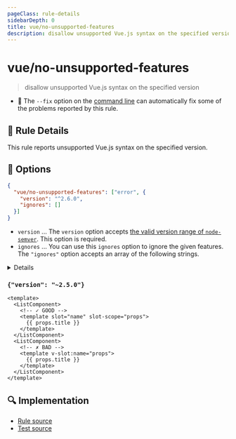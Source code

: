```yaml
---
pageClass: rule-details
sidebarDepth: 0
title: vue/no-unsupported-features
description: disallow unsupported Vue.js syntax on the specified version
---
```

# vue/no-unsupported-features
> disallow unsupported Vue.js syntax on the specified version

- :wrench: The `--fix` option on the [command line](https://eslint.org/docs/user-guide/command-line-interface#fixing-problems) can automatically fix some of the problems reported by this rule.

## :book: Rule Details

This rule reports unsupported Vue.js syntax on the specified version.


## :wrench: Options

```json
{
  "vue/no-unsupported-features": ["error", {
    "version": "^2.6.0",
    "ignores": []
  }]
}
```


- `version` ... The `version` option accepts [the valid version range of `node-semver`](https://github.com/npm/node-semver#range-grammar). This option is required.
- `ignores` ... You can use this `ignores` option to ignore the given features.
The `"ignores"` option accepts an array of the following strings.

<details>

- `"slot-scope-attribute"` ... [slot-scope](https://vuejs.org/v2/api/#slot-scope-deprecated)
- `"v-slot"` ... [v-slot](https://vuejs.org/v2/api/#v-slot)

</details>

### `{"version": "~2.5.0"}`

<eslint-code-block fix :rules="{'vue/no-unsupported-features': ['error', {'version': '~2.5.0'}]}">

```vue
<template>
  <ListComponent>
    <!-- ✓ GOOD -->
    <template slot="name" slot-scope="props">
      {{ props.title }}
    </template>
  </ListComponent>
  <ListComponent>
    <!-- ✗ BAD -->
    <template v-slot:name="props">
      {{ props.title }}
    </template>
  </ListComponent>
</template>
```

</eslint-code-block>

## :mag: Implementation

- [Rule source](https://github.com/vuejs/eslint-plugin-vue/blob/master/lib/rules/no-unsupported-features.js)
- [Test source](https://github.com/vuejs/eslint-plugin-vue/blob/master/tests/lib/rules/no-unsupported-features.js)
